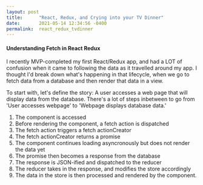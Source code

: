 ```yaml
---
layout: post
title:      "React, Redux, and Crying into your TV Dinner"
date:       2021-05-14 12:34:56 -0400
permalink:  react_redux_tvdinner
---
```


#### Understanding Fetch in React Redux

I recently MVP-completed my first React/Redux app, and had a LOT of confusion when it came to following the data as it travelled around my app. I thought I'd break down what's happening in that lifecycle, when we go to fetch data from a database and then render that data in a view.

To start with, let's define the story: A user accesses a web page that will display data from the database. There's a lot of steps inbetween to go from 'User accesses webpage' to 'Webpage displays database data.'

1. The component is accessed
2. Before rendering the component, a fetch action is dispatched
3. The fetch action triggers a fetch actionCreator
4. The fetch actionCreator returns a promise
5. The component continues loading asyncronously but does not render the data yet
6. The promise then becomes a response from the database
7. The response is JSON-ified and dispatched to the reducer
8. The reducer takes in the response, and modifies the store accordingly
9. The data in the store is then processed and rendered by the component.
